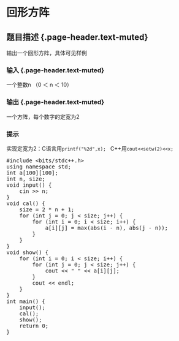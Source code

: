 # 回形方阵

## 题目描述 {.page-header.text-muted}

<div class="content">
  输出一个回形方阵，具体可见样例
</div>

### 输入 {.page-header.text-muted}

<div class="content">
  一个整数n （0 ＜ n ＜ 10）
</div>

### 输出 {.page-header.text-muted}

<div class="content">
  <p>
    一个方阵，每个数字的定宽为2
  </p>
  
  <h3>
    提示
  </h3>
  
  <p>
    实现定宽为2：C语言用<code>printf("%2d",x);</code>   C++用<code>cout&lt;&lt;setw(2)&lt;&lt;x;</code>
  </p>
  
  <pre class="EnlighterJSRAW" data-enlighter-language="cpp">#include &lt;bits/stdc++.h&gt;
using namespace std;
int a[100][100];
int n, size;
void input() {
    cin &gt;&gt; n;
}
void cal() {
    size = 2 * n + 1;
    for (int j = 0; j &lt; size; j++) {
        for (int i = 0; i &lt; size; i++) {
            a[i][j] = max(abs(i - n), abs(j - n));
        }
    }
}
void show() {
    for (int i = 0; i &lt; size; i++) {
        for (int j = 0; j &lt; size; j++) {
            cout &lt;&lt; " " &lt;&lt; a[i][j];
        }
        cout &lt;&lt; endl;
    }
}
int main() {
    input();
    cal();
    show();
    return 0;
}
</pre>
  
  <p>
    &nbsp;
  </p>
</div>
